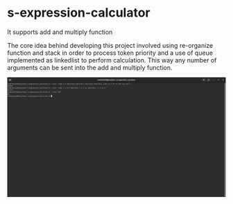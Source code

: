 # s-expression-calculator

It supports add and multiply function 

The core idea behind developing this project involved using re-organize function and stack in order to process token priority and a use of queue implemented as linkedlist to perform calculation. This way any number of arguments can be sent into the add and multiply function.


<img src="https://github.com/tamizh3110/s-expression-calculator/blob/master/output_screenshot.png"></img>
